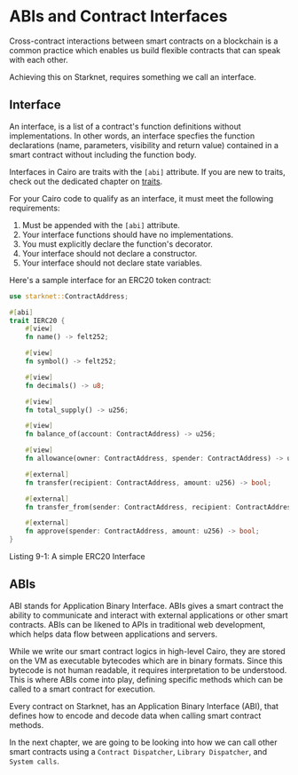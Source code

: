 # ABIs and Contract Interfaces

Cross-contract interactions between smart contracts on a blockchain is a common practice which enables us build flexible contracts that can speak with each other.

Achieving this on Starknet, requires something we call an interface.

## Interface
An interface, is a list of a contract's function definitions without implementations. In other words, an interface specfies the function declarations (name, parameters, visibility and return value) contained in a smart contract without including the function body.

Interfaces in Cairo are traits with the `[abi]` attribute. If you are new to traits, check out the dedicated chapter on [traits](./ch07-02-traits-in-cairo.md).

For your Cairo code to qualify as an interface, it must meet the following requirements:

1. Must be appended with the `[abi]` attribute.
2. Your interface functions should have no implementations.
3. You must explicitly declare the function's decorator.
4. Your interface should not declare a constructor.
5. Your interface should not declare state variables.

Here's a sample interface for an ERC20 token contract:

```rust
use starknet::ContractAddress;

#[abi]
trait IERC20 {
    #[view]
    fn name() -> felt252;

    #[view]
    fn symbol() -> felt252;

    #[view]
    fn decimals() -> u8;

    #[view]
    fn total_supply() -> u256;

    #[view]
    fn balance_of(account: ContractAddress) -> u256;

    #[view]
    fn allowance(owner: ContractAddress, spender: ContractAddress) -> u256;

    #[external]
    fn transfer(recipient: ContractAddress, amount: u256) -> bool;

    #[external]
    fn transfer_from(sender: ContractAddress, recipient: ContractAddress, amount: u256) -> bool;

    #[external]
    fn approve(spender: ContractAddress, amount: u256) -> bool;
}
```

<span class="caption">Listing 9-1: A simple ERC20 Interface</span>

## ABIs
ABI stands for Application Binary Interface. ABIs gives a smart contract the ability to communicate and interact with external applications or other smart contracts. ABIs can be likened to APIs in traditional web development, which helps data flow between applications and servers.

While we write our smart contract logics in high-level Cairo, they are stored on the VM as executable bytecodes which are in binary formats. Since this bytecode is not human readable, it requires interpretation to be understood. This is where ABIs come into play, defining specific methods which can be called to a smart contract for execution.

Every contract on Starknet, has an Application Binary Interface (ABI), that defines how to encode and decode data when calling smart contract methods.

In the next chapter, we are going to be looking into how we can call other smart contracts using a `Contract Dispatcher`, `Library Dispatcher`, and `System calls`.
